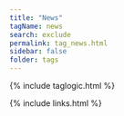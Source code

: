```yaml
---
title: "News"
tagName: news
search: exclude
permalink: tag_news.html
sidebar: false
folder: tags
---
```

{% include taglogic.html %}

{% include links.html %}
